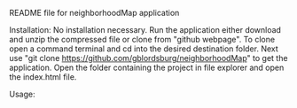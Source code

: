 README file for neighborhoodMap application

Installation:   No installation necessary. Run the application either download and unzip the compressed file or clone from "github webpage".
                To clone open a command terminal and cd into the desired destination folder. Next use "git clone https://github.com/gblordsburg/neighborhoodMap"
                to get the application. Open the folder containing the project in file explorer and open the index.html file.

Usage: